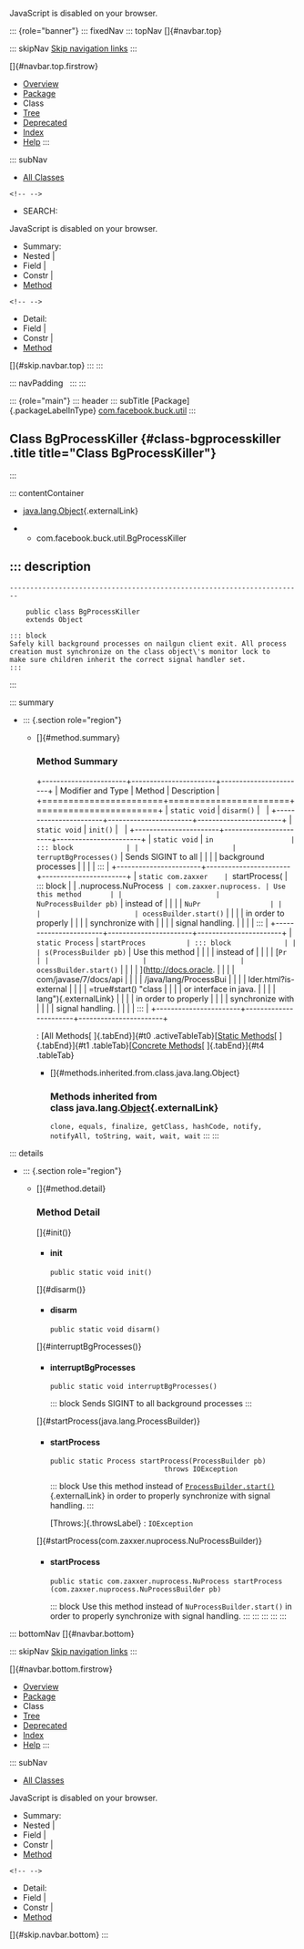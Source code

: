 <div>

JavaScript is disabled on your browser.

</div>

::: {role="banner"}
::: fixedNav
::: topNav
[]{#navbar.top}

::: skipNav
[Skip navigation links](#skip.navbar.top "Skip navigation links")
:::

[]{#navbar.top.firstrow}

-   [Overview](../../../../index.html)
-   [Package](package-summary.html)
-   Class
-   [Tree](package-tree.html)
-   [Deprecated](../../../../deprecated-list.html)
-   [Index](../../../../index-all.html)
-   [Help](../../../../help-doc.html)
:::

::: subNav
-   [All Classes](../../../../allclasses.html)

```{=html}
<!-- -->
```
-   SEARCH:

<div>

<div>

JavaScript is disabled on your browser.

</div>

</div>

<div>

-   Summary: 
-   Nested \| 
-   Field \| 
-   Constr \| 
-   [Method](#method.summary)

```{=html}
<!-- -->
```
-   Detail: 
-   Field \| 
-   Constr \| 
-   [Method](#method.detail)

</div>

[]{#skip.navbar.top}
:::
:::

::: navPadding
 
:::
:::

::: {role="main"}
::: header
::: subTitle
[Package]{.packageLabelInType} [com.facebook.buck.util](package-summary.html)
:::

## Class BgProcessKiller {#class-bgprocesskiller .title title="Class BgProcessKiller"}
:::

::: contentContainer
-   [java.lang.Object](http://docs.oracle.com/javase/7/docs/api/java/lang/Object.html?is-external=true "class or interface in java.lang"){.externalLink}

-   -   com.facebook.buck.util.BgProcessKiller

::: description
-   

    ------------------------------------------------------------------------

        public class BgProcessKiller
        extends Object

    ::: block
    Safely kill background processes on nailgun client exit. All process
    creation must synchronize on the class object\'s monitor lock to
    make sure children inherit the correct signal handler set.
    :::
:::

::: summary
-   ::: {.section role="region"}
    -   []{#method.summary}

        ### Method Summary

        +-----------------------+-----------------------+-----------------------+
        | Modifier and Type     | Method                | Description           |
        +=======================+=======================+=======================+
        | `static void`         | `disarm()`            |                       |
        +-----------------------+-----------------------+-----------------------+
        | `static void`         | `init()`              |                       |
        +-----------------------+-----------------------+-----------------------+
        | `static void`         | `in                   | ::: block             |
        |                       | terruptBgProcesses()` | Sends SIGINT to all   |
        |                       |                       | background processes  |
        |                       |                       | :::                   |
        +-----------------------+-----------------------+-----------------------+
        | `static com.zaxxer    | `startProcess​(        | ::: block             |
        | .nuprocess.NuProcess` | com.zaxxer.nuprocess. | Use this method       |
        |                       | NuProcessBuilder pb)` | instead of            |
        |                       |                       | `NuPr                 |
        |                       |                       | ocessBuilder.start()` |
        |                       |                       | in order to properly  |
        |                       |                       | synchronize with      |
        |                       |                       | signal handling.      |
        |                       |                       | :::                   |
        +-----------------------+-----------------------+-----------------------+
        | `static Process`      | `startProces          | ::: block             |
        |                       | s​(ProcessBuilder pb)` | Use this method       |
        |                       |                       | instead of            |
        |                       |                       | [`Pr                  |
        |                       |                       | ocessBuilder.start()` |
        |                       |                       | ](http://docs.oracle. |
        |                       |                       | com/javase/7/docs/api |
        |                       |                       | /java/lang/ProcessBui |
        |                       |                       | lder.html?is-external |
        |                       |                       | =true#start() "class  |
        |                       |                       | or interface in java. |
        |                       |                       | lang"){.externalLink} |
        |                       |                       | in order to properly  |
        |                       |                       | synchronize with      |
        |                       |                       | signal handling.      |
        |                       |                       | :::                   |
        +-----------------------+-----------------------+-----------------------+

        : [All Methods[ ]{.tabEnd}]{#t0 .activeTableTab}[[Static
        Methods](javascript:show(1);)[ ]{.tabEnd}]{#t1
        .tableTab}[[Concrete
        Methods](javascript:show(8);)[ ]{.tabEnd}]{#t4 .tableTab}

        -   []{#methods.inherited.from.class.java.lang.Object}

            ### Methods inherited from class java.lang.[Object](http://docs.oracle.com/javase/7/docs/api/java/lang/Object.html?is-external=true "class or interface in java.lang"){.externalLink}

            `clone, equals, finalize, getClass, hashCode, notify, notifyAll, toString, wait, wait, wait`
    :::
:::

::: details
-   ::: {.section role="region"}
    -   []{#method.detail}

        ### Method Detail

        []{#init()}

        -   #### init

            ``` methodSignature
            public static void init()
            ```

        []{#disarm()}

        -   #### disarm

            ``` methodSignature
            public static void disarm()
            ```

        []{#interruptBgProcesses()}

        -   #### interruptBgProcesses

            ``` methodSignature
            public static void interruptBgProcesses()
            ```

            ::: block
            Sends SIGINT to all background processes
            :::

        []{#startProcess(java.lang.ProcessBuilder)}

        -   #### startProcess

            ``` methodSignature
            public static Process startProcess​(ProcessBuilder pb)
                                        throws IOException
            ```

            ::: block
            Use this method instead of
            [`ProcessBuilder.start()`](http://docs.oracle.com/javase/7/docs/api/java/lang/ProcessBuilder.html?is-external=true#start() "class or interface in java.lang"){.externalLink}
            in order to properly synchronize with signal handling.
            :::

            [Throws:]{.throwsLabel}
            :   `IOException`

        []{#startProcess(com.zaxxer.nuprocess.NuProcessBuilder)}

        -   #### startProcess

            ``` methodSignature
            public static com.zaxxer.nuprocess.NuProcess startProcess​(com.zaxxer.nuprocess.NuProcessBuilder pb)
            ```

            ::: block
            Use this method instead of `NuProcessBuilder.start()` in
            order to properly synchronize with signal handling.
            :::
    :::
:::
:::
:::

::: bottomNav
[]{#navbar.bottom}

::: skipNav
[Skip navigation links](#skip.navbar.bottom "Skip navigation links")
:::

[]{#navbar.bottom.firstrow}

-   [Overview](../../../../index.html)
-   [Package](package-summary.html)
-   Class
-   [Tree](package-tree.html)
-   [Deprecated](../../../../deprecated-list.html)
-   [Index](../../../../index-all.html)
-   [Help](../../../../help-doc.html)
:::

::: subNav
-   [All Classes](../../../../allclasses.html)

<div>

<div>

JavaScript is disabled on your browser.

</div>

</div>

<div>

-   Summary: 
-   Nested \| 
-   Field \| 
-   Constr \| 
-   [Method](#method.summary)

```{=html}
<!-- -->
```
-   Detail: 
-   Field \| 
-   Constr \| 
-   [Method](#method.detail)

</div>

[]{#skip.navbar.bottom}
:::
